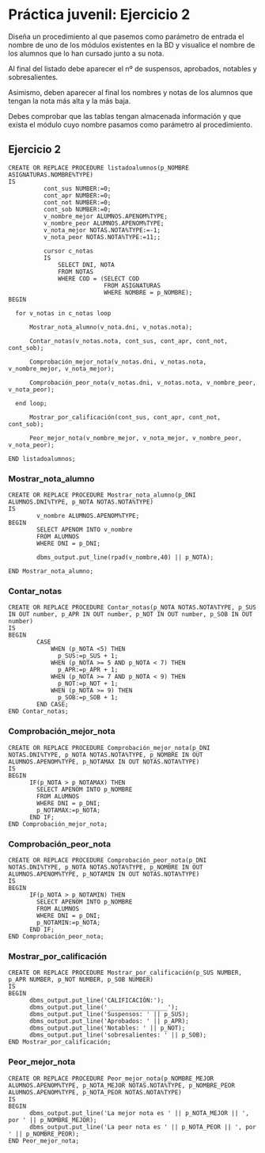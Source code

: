 # Práctica juvenil: Ejercicio 2

Diseña un procedimiento al que pasemos como parámetro de entrada el nombre de uno de los módulos existentes en la BD y visualice el nombre de los alumnos que lo han cursado junto a su nota.

Al final del listado debe aparecer el nº de suspensos, aprobados, notables y sobresalientes.

Asimismo, deben aparecer al final los nombres y notas de los alumnos que tengan la nota más alta y la más baja.

Debes comprobar que las tablas tengan almacenada información y que exista el módulo cuyo nombre pasamos como parámetro al procedimiento.


## Ejercicio 2

```
CREATE OR REPLACE PROCEDURE listadoalumnos(p_NOMBRE ASIGNATURAS.NOMBRE%TYPE)
IS
          cont_sus NUMBER:=0;
          cont_apr NUMBER:=0;
          cont_not NUMBER:=0;
          cont_sob NUMBER:=0;
          v_nombre_mejor ALUMNOS.APENOM%TYPE;
          v_nombre_peor ALUMNOS.APENOM%TYPE;
          v_nota_mejor NOTAS.NOTA%TYPE:=-1;
          v_nota_peor NOTAS.NOTA%TYPE:=11;;

          cursor c_notas
          IS
              SELECT DNI, NOTA
              FROM NOTAS
              WHERE COD = (SELECT COD
                           FROM ASIGNATURAS
                           WHERE NOMBRE = p_NOMBRE);
BEGIN

  for v_notas in c_notas loop    

      Mostrar_nota_alumno(v_nota.dni, v_notas.nota);

      Contar_notas(v_notas.nota, cont_sus, cont_apr, cont_not, cont_sob);

      Comprobación_mejor_nota(v_notas.dni, v_notas.nota, v_nombre_mejor, v_nota_mejor);

      Comprobación_peor_nota(v_notas.dni, v_notas.nota, v_nombre_peor, v_nota_peor);

  end loop;

      Mostrar_por_calificación(cont_sus, cont_apr, cont_not, cont_sob);

      Peor_mejor_nota(v_nombre_mejor, v_nota_mejor, v_nombre_peor, v_nota_peor);

END listadoalumnos;
```
### Mostrar_nota_alumno

```
CREATE OR REPLACE PROCEDURE Mostrar_nota_alumno(p_DNI ALUMNOS.DNI%TYPE, p_NOTA NOTAS.NOTA%TYPE)
IS
        v_nombre ALUMNOS.APENOM%TYPE;
BEGIN
        SELECT APENOM INTO v_nombre
        FROM ALUMNOS
        WHERE DNI = p_DNI;

        dbms_output.put_line(rpad(v_nombre,40) || p_NOTA);

END Mostrar_nota_alumno;
```

### Contar_notas

```
CREATE OR REPLACE PROCEDURE Contar_notas(p_NOTA NOTAS.NOTA%TYPE, p_SUS IN OUT number, p_APR IN OUT number, p_NOT IN OUT number, p_SOB IN OUT number)
IS
BEGIN
        CASE
            WHEN (p_NOTA <5) THEN
              p_SUS:=p_SUS + 1;
            WHEN (p_NOTA >= 5 AND p_NOTA < 7) THEN
              p_APR:=p_APR + 1;
            WHEN (p_NOTA >= 7 AND p_NOTA < 9) THEN
              p_NOT:=p_NOT + 1;
            WHEN (p_NOTA >= 9) THEN
              p_SOB:=p_SOB + 1;
        END CASE;
END Contar_notas;
```

### Comprobación_mejor_nota

```
CREATE OR REPLACE PROCEDURE Comprobación_mejor_nota(p_DNI NOTAS.DNI%TYPE, p_NOTA NOTAS.NOTA%TYPE, p_NOMBRE IN OUT ALUMNOS.APENOM%TYPE, p_NOTAMAX IN OUT NOTAS.NOTA%TYPE)
IS
BEGIN
      IF(p_NOTA > p_NOTAMAX) THEN
        SELECT APENOM INTO p_NOMBRE
        FROM ALUMNOS
        WHERE DNI = p_DNI;
        p_NOTAMAX:=p_NOTA;
      END IF;
END Comprobación_mejor_nota;
```

### Comprobación_peor_nota

```
CREATE OR REPLACE PROCEDURE Comprobación_peor_nota(p_DNI NOTAS.DNI%TYPE, p_NOTA NOTAS.NOTA%TYPE, p_NOMBRE IN OUT ALUMNOS.APENOM%TYPE, p_NOTAMIN IN OUT NOTAS.NOTA%TYPE)
IS
BEGIN
      IF(p_NOTA > p_NOTAMIN) THEN
        SELECT APENOM INTO p_NOMBRE
        FROM ALUMNOS
        WHERE DNI = p_DNI;
        p_NOTAMIN:=p_NOTA;
      END IF;
END Comprobación_peor_nota;
```

### Mostrar_por_calificación

```
CREATE OR REPLACE PROCEDURE Mostrar_por_calificación(p_SUS NUMBER, p_APR NUMBER, p_NOT NUMBER, p_SOB NUMBER)
IS
BEGIN
      dbms_output.put_line('CALIFICACIÓN:');
      dbms_output.put_line('_________________');
      dbms_output.put_line('Suspensos: ' || p_SUS);
      dbms_output.put_line('Aprobados: ' || p_APR);
      dbms_output.put_line('Notables: ' || p_NOT);
      dbms_output.put_line('sobresalientes: ' || p_SOB);
END Mostrar_por_calificación;
```

### Peor_mejor_nota

```
CREATE OR REPLACE PROCEDURE Peor_mejor_nota(p_NOMBRE_MEJOR ALUMNOS.APENOM%TYPE, p_NOTA_MEJOR NOTAS.NOTA%TYPE, p_NOMBRE_PEOR ALUMNOS.APENOM%TYPE, p_NOTA_PEOR NOTAS.NOTA%TYPE)
IS
BEGIN
      dbms_output.put_line('La mejor nota es ' || p_NOTA_MEJOR || ', por ' || p_NOMBRE_MEJOR);
      dbms_output.put_line('La peor nota es ' || p_NOTA_PEOR || ', por ' || p_NOMBRE_PEOR);
END Peor_mejor_nota;
```
